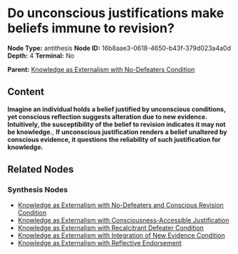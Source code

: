 # Do unconscious justifications make beliefs immune to revision?

**Node Type:** antithesis
**Node ID:** 16b8aae3-0618-4650-b43f-379d023a4a0d
**Depth:** 4
**Terminal:** No

**Parent:** [Knowledge as Externalism with No-Defeaters Condition](knowledge-as-externalism-with-no-defeaters-condition-synthesis-442a7a42-5882-4e24-ad6d-fc71efb36192.md)

## Content

**Imagine an individual holds a belief justified by unconscious conditions, yet conscious reflection suggests alteration due to new evidence. Intuitively, the susceptibility of the belief to revision indicates it may not be knowledge.**, **If unconscious justification renders a belief unaltered by conscious evidence, it questions the reliability of such justification for knowledge.**

## Related Nodes

### Synthesis Nodes

- [Knowledge as Externalism with No-Defeaters and Conscious Revision Condition](knowledge-as-externalism-with-no-defeaters-and-conscious-revision-condition-synthesis-ed309eae-9c04-40a8-9371-d78942425e39.md)
- [Knowledge as Externalism with Consciousness-Accessible Justification](knowledge-as-externalism-with-consciousness-accessible-justification-synthesis-164839aa-16c3-439a-879a-e573ce324c3a.md)
- [Knowledge as Externalism with Recalcitrant Defeater Condition](knowledge-as-externalism-with-recalcitrant-defeater-condition-synthesis-efbb34f3-7e8a-4708-81b8-98c15e51934b.md)
- [Knowledge as Externalism with Integration of New Evidence Condition](knowledge-as-externalism-with-integration-of-new-evidence-condition-synthesis-d0d94cef-a8fb-45a0-9cd3-eb7145fe44ad.md)
- [Knowledge as Externalism with Reflective Endorsement](knowledge-as-externalism-with-reflective-endorsement-synthesis-75de99ce-f05c-4169-8ccb-1dc0217c3373.md)

